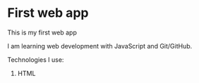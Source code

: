 # First web app

This is my first web app

I am learning web development with JavaScript and Git/GitHub.

Technologies I use:
1. HTML
